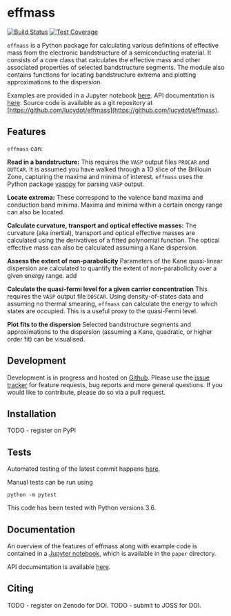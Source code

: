 # effmass

[![Build Status](https://travis-ci.com/lucydot/effmass.svg?branch=master)](https://travis-ci.com/lucydot/effmass)
[![Test Coverage](https://codeclimate.com/github/lucydot/effmass/badges/coverage.svg)](https://codeclimate.com/github/lucydot/effmass/coverage)

`effmass` is a Python package for calculating various definitions of effective mass from the electronic bandstructure of a semiconducting material. It consists of a core class that calculates the effective mass and other associated properties of selected bandstructure segments. The module also contains functions for locating bandstructure extrema and plotting approximations to the dispersion.

Examples are provided in a Jupyter notebook [here](nbviewer.jupyter.org/github/lucydot/effmass/blob/master/paper/notebook.ipynb).
API documentation is [here](effmass.readthedocs.io/en/latest/).
Source code is available as a git repository at [https://github.com/lucydot/effmass](https://github.com/lucydot/effmass).

## Features

`effmass` can:

**Read in a bandstructure:**
This requires the `VASP` output files `PROCAR` and `OUTCAR`. It is assumed you have walked through a 1D slice of the Brillouin Zone, capturing the maxima and minima of interest. `effmass` uses the Python package [vasppy](https://github.com/bjmorgan/vasppy) for parsing `VASP` output.

**Locate extrema:**
These correspond to the valence band maxima and conduction band minima. Maxima and minima within a certain energy range can also be located.

**Calculate curvature, transport and optical effective masses:**
The curvature (aka inertial), transport and optical effective masses are calculated using the derivatives of a fitted polynomial function. The optical effective mass can also be calculated assuming a Kane dispersion.

**Assess the extent of non-parabolicity**
Parameters of the Kane quasi-linear dispersion are calculated to quantify the extent of non-parabolicity over a given energy range. add

**Calculate the quasi-fermi level for a given carrier concentration**
This requires the `VASP` output file `DOSCAR`. Using density-of-states data and assuming no thermal smearing, `effmass` can calculate the energy to which states are occupied. This is a useful proxy to the quasi-Fermi level.

**Plot fits to the dispersion**
Selected bandstructure segments and approximations to the dispersion (assuming a Kane, quadratic, or higher order fit) can be visualised.

## Development

Development is in progress and hosted on [Github](https://github.com/lucydot/effmass). Please use the [issue tracker](https://github.com/lucydot/effmass/issues/) for feature requests, bug reports and more general questions. If you would like to contribute, please do so via a pull request.

## Installation

TODO - register on PyPI

## Tests

Automated testing of the latest commit happens [here](https://travis-ci.com/lucydot/effmass).

Manual tests can be run using 
```
python -m pytest
```

This code has been tested with Python versions 3.6.

## Documentation

An overview of the features of effmass along with example code is contained in a [Jupyter notebook](nbviewer.jupyter.org/github/lucydot/effmass/blob/master/paper/notebook.ipynb), which is available in the `paper` directory.

API documentation is available [here](effmass.readthedocs.io/en/latest/).

## Citing

TODO - register on Zenodo for DOI.
TODO - submit to JOSS for DOI.
